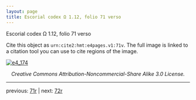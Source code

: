 ```yaml
---
layout: page
title: Escorial codex Ω 1.12, folio 71 verso
---
```


Escorial codex Ω 1.12, folio 71 verso

Cite this object as `urn:cite2:hmt:e4pages.v1:71v`.  The full image is linked to a citation tool you can use to cite regions of the image.

[![e4_174](http://www.homermultitext.org/iipsrv?IIIF=/project/homer/pyramidal/deepzoom/hmt/e4img/2017a/e4_174.tif/full/800,/0/default.jpg)](http://www.homermultitext.org/ict2/?urn=urn:cite2:hmt:e4img.2017a:e4_174) 

<p style="text-align: center; font-style: italic;">Creative Commons Attribution-Noncommercial-Share Alike 3.0 License.</p>

---

previous: [71r](../71r/) | next: [72r](../72r/)
